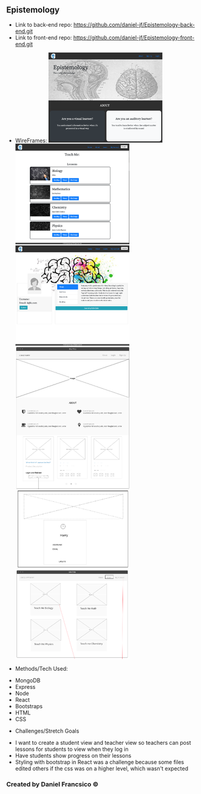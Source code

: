 ## Epistemology 

* Link to back-end repo: https://github.com/daniel-jf/Epistemology-back-end.git
* Link to front-end repo: https://github.com/daniel-jf/Epistemology-front-end.git

- WireFrames:
<img src="/Assets/LandingPage.png" width="300px"></img>
<img src="/Assets/LessonPage.png" width="300px"></img>
<img src="/Assets/ProfilePage.png" width="300px"></img>
<img src="/Assets/WireframeLanding.png" width="300px"></img>
<img src="/Assets/WireframeProfile.png" width="300px"></img>
<img src="/Assets/WireframeLesson.png" width="300px"></img>

- Methods/Tech Used:
* MongoDB
* Express
* Node
* React
* Bootstraps
* HTML 
* CSS

- Challenges/Stretch Goals
* I want to create a student view and teacher view so teachers can post lessons for students to view when they log in
* Have students show progress on their lessons 
* Styling with bootstrap in React was a challenge because some files edited others if the css was on a higher level, which wasn't expected

<h3> Created by Daniel Francsico &copy; <h3>